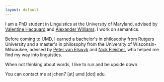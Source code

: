 ```yaml
---
layout: default
---
```


I am a PhD student in Linguistics at the University of Maryland, advised by [Valentine Hacquard](https://valentinehacquard.org) and [Alexander Williams](https://alexanderwilliams.org). I work on semantics.

Before coming to UMD, I earned a bachelor's in philosophy from Rutgers University and a master's in philosophy from the University of Wisconsin-Milwaukee, advised by [Peter van Elswyk](https://sites.northwestern.edu/vanelswyk/) and [Nick Fleisher](https://sites.uwm.edu/fleishen/), who helped me find my way into linguistics.

When not thinking about words, I like to run and be upside down.

You can contact me at jchen7 [at] umd [dot] edu.


